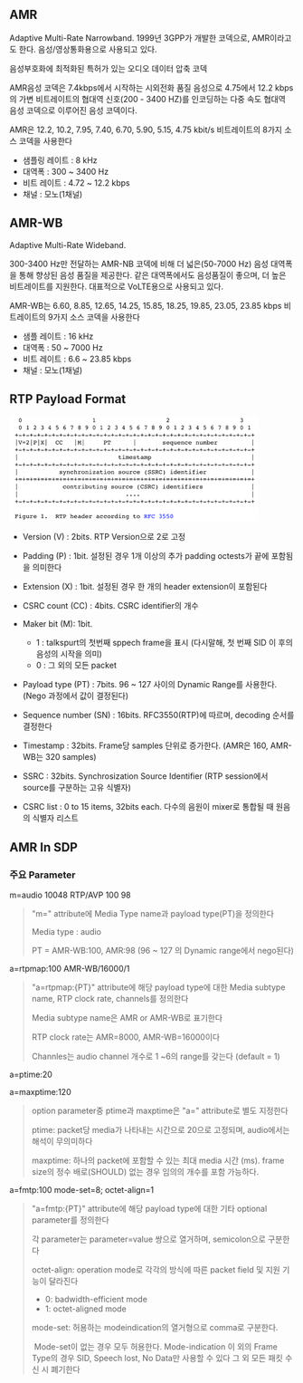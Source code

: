 ## AMR

Adaptive Multi-Rate Narrowband. 1999년 3GPP가 개발한 코덱으로, AMR이라고도 한다. 음성/영상통화용으로 사용되고 있다.

음성부호화에 최적화된 특허가 있는 오디오 데이터 압축 코덱

AMR음성 코덱은 7.4kbps에서 시작하는 시외전화 품질 음성으로 4.75에서 12.2 kbps의 가변 비트레이트의 협대역 신호(200 - 3400 HZ)를 인코딩하는 다중 속도 협대역 음성 코덱으로 이루어진 음성 코덱이다.

AMR은 12.2, 10.2, 7.95, 7.40, 6.70, 5.90, 5.15, 4.75 kbit/s 비트레이트의 8가지 소스 코덱을 사용한다

- 샘플링 레이트 : 8 kHz
- 대역폭 : 300 ~ 3400 Hz
- 비트 레이트 : 4.72 ~ 12.2 kbps
- 채널 : 모노(1채널)

## AMR-WB

Adaptive Multi-Rate Wideband.

300-3400 Hz만 전달하는 AMR-NB 코덱에 비해 더 넓은(50-7000 Hz) 음성 대역폭을 통해 향상된 음성 품질을 제공한다. 같은 대역폭에서도 음성품질이 좋으며, 더 높은 비트레이트를 지원한다. 대표적으로 VoLTE용으로 사용되고 있다.

AMR-WB는  6.60, 8.85, 12.65, 14.25, 15.85, 18.25, 19.85, 23.05, 23.85 kbps 비트레이트의 9가지 소스 코덱을 사용한다

- 샘플 레이트 : 16 kHz
- 대역폭 : 50 ~ 7000 Hz
- 비트 레이트 : 6.6 ~ 23.85 kbps
- 채널 : 모노(1채널)

## RTP Payload Format

![RTP HEADER according to RFC 3550](./image/AMR_RTP_Header.png)

- Version (V) : 2bits. RTP Version으로 2로 고정
- Padding (P) : 1bit. 설정된 경우 1개 이상의 추가 padding octests가 끝에 포함됨을 의미한다
- Extension (X) : 1bit. 설정된 경우 한 개의 header extension이 포함된다
- CSRC count (CC) : 4bits. CSRC identifier의 개수
- Maker bit (M): 1bit.
  - 1 : talkspurt의 첫번째 sppech frame을 표시 (다시말해, 첫 번째 SID 이 후의 음성의 시작을 의미)
  - 0 : 그 외의 모든  packet
- Payload type (PT) : 7bits. 96 ~ 127 사이의 Dynamic Range를 사용한다. (Nego 과정에서 값이 결정된다)

- Sequence number (SN) : 16bits. RFC3550(RTP)에 따르며, decoding 순서를 결정한다

- Timestamp : 32bits. Frame당 samples 단위로 증가한다. (AMR은 160, AMR-WB는 320 samples)
- SSRC : 32bits. Synchrosization Source Identifier (RTP session에서 source를 구분하는 고유 식별자)
- CSRC list : 0 to 15 items, 32bits each. 다수의 음원이 mixer로 통합될 때 원음의 식별자 리스트



## AMR In SDP

### 주요 Parameter

m=audio 10048 RTP/AVP 100 98

> "m=" attribute에 Media Type name과 payload type(PT)을 정의한다
>
> Media type : audio
>
> PT = AMR-WB:100, AMR:98 (96 ~ 127 의 Dynamic range에서 nego된다)

a=rtpmap:100 AMR-WB/16000/1

> "a=rtpmap:{PT}" attribute에 해당 payload type에 대한 Media subtype name, RTP clock rate, channels를 정의한다
>
> Media subtype name은 AMR or AMR-WB로 표기한다
>
> RTP clock rate는 AMR=8000, AMR-WB=16000이다
>
> Channles는 audio channel 개수로 1 ~6의 range를 갖는다 (default = 1)

a=ptime:20

a=maxptime:120

> option parameter중 ptime과 maxptime은 "a=" attribute로 별도 지정한다
>
> ptime: packet당 media가 나타내는 시간으로 20으로 고정되며, audio에서는 해석이 무의미하다
>
> maxptime: 하나의 packet에 포함할 수 있는 최대 media 시간 (ms). frame size의 정수 배로(SHOULD) 없는 경우 임의의 개수를 포함 가능하다.

a=fmtp:100 mode-set=8; octet-align=1

> "a=fmtp:{PT}" attribute에 해당 payload type에 대한 기타 optional parameter를 정의한다
>
> 각 parameter는 parameter=value 쌍으로 열거하며, semicolon으로 구분한다
>
> octet-align: operation mode로 각각의 방식에 따른 packet field 및 지원 기능이 달라진다
>
> - 0: badwidth-efficient mode
> - 1: octet-aligned mode
>
> mode-set: 허용하는 modeindication의 열거형으로 comma로 구분한다.
>
> ​	Mode-set이 없는 경우 모두 허용한다. Mode-indication 이 외의 Frame Type의 경우 SID, Speech lost, No Data만 사용할 수 있다 그 외 모든 패킷 수신 시 폐기한다

